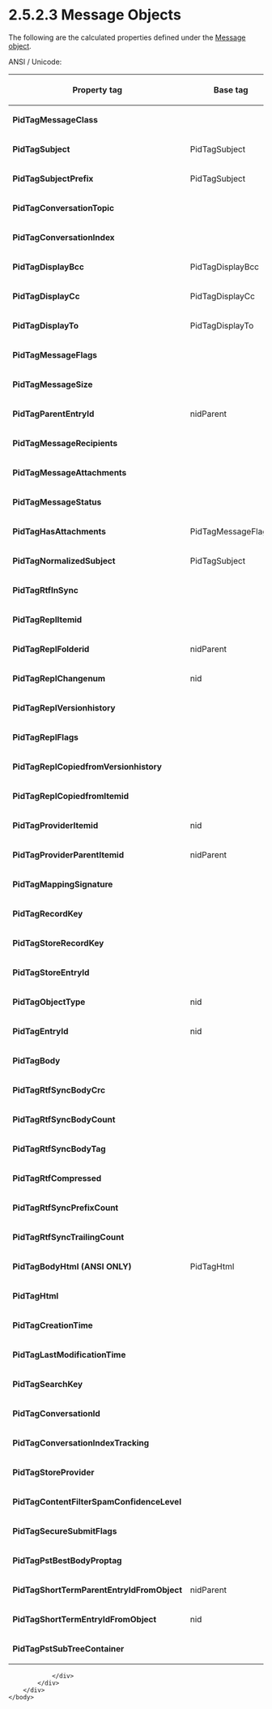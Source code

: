 <html dir="LTR" xmlns:mshelp="http://msdn.microsoft.com/mshelp" xmlns:ddue="http://ddue.schemas.microsoft.com/authoring/2003/5" xmlns:xlink="http://www.w3.org/1999/xlink" xmlns:tool="http://www.microsoft.com/tooltip">
    <head>
        <meta http-equiv="Content-Type" content="text/html; CHARSET=utf-8"></meta>
        <meta name="save" content="history"></meta>
        <title>2.5.2.3 Message Objects</title>
        <xml>
            <mshelp:toctitle title="2.5.2.3 Message Objects"></mshelp:toctitle>
            <mshelp:rltitle title="[MS-PST]: Message Objects"></mshelp:rltitle>
            <mshelp:keyword index="A" term="3b890c8d-0276-491e-be58-ea766c888ab0"></mshelp:keyword>
            <mshelp:attr name="DCSext.ContentType" value="open specification"></mshelp:attr>
            <mshelp:attr name="AssetID" value="3b890c8d-0276-491e-be58-ea766c888ab0"></mshelp:attr>
            <mshelp:attr name="TopicType" value="kbRef"></mshelp:attr>
            <mshelp:attr name="DCSext.Title" value="[MS-PST]: Message Objects" />
        </xml>
    </head>
    <body>
        <div id="header">
            <h1 class="heading">2.5.2.3 Message Objects</h1>
        </div>
        <div id="mainSection">
            <div id="mainBody">
                <div id="allHistory" class="saveHistory"></div>
                <div id="sectionSection0" class="section" name="collapseableSection">
                    

<p>The following are the calculated properties defined under
the <a href="08220cc9-69b1-4072-a2e7-2a0ff201d505.htm#gt_b6c15d0c-d992-421d-ba96-99d3b63894cf">Message object</a>.</p>

<p>ANSI / Unicode:</p>

<table>
 <thead>
  <tr>
   <th>
   <p>Property tag</p>
   </th>
   <th>
   <p>Base tag</p>
   </th>
   <th>
   <p>Get behavior</p>
   </th>
   <th>
   <p>Set</p>
   </th>
   <th>
   <p>Delete</p>
   </th>
   <th>
   <p>List</p>
   </th>
  </tr>
 </thead>
 <tr>
  <td>
  <p><b>PidTagMessageClass</b></p>
  </td>
  <td>
  <p> </p>
  </td>
  <td>
  <p>PC</p>
  </td>
  <td>
  <p>SPSET_MC</p>
  </td>
  <td>
  <p>N</p>
  </td>
  <td>
  <p>ALLOW</p>
  </td>
 </tr>
 <tr>
  <td>
  <p><b>PidTagSubject</b></p>
  </td>
  <td>
  <p>PidTagSubject</p>
  </td>
  <td>
  <p>SPGET_SUBJECT</p>
  </td>
  <td>
  <p>SPSET_SP</p>
  </td>
  <td>
  <p>DEL_1</p>
  </td>
  <td>
  <p>ALLOW</p>
  </td>
 </tr>
 <tr>
  <td>
  <p><b>PidTagSubjectPrefix</b></p>
  </td>
  <td>
  <p>PidTagSubject</p>
  </td>
  <td>
  <p>SPGET_SUBJECTPREFIX</p>
  </td>
  <td>
  <p>SPSET_SUB</p>
  </td>
  <td>
  <p>DEL_1</p>
  </td>
  <td>
  <p>BASED</p>
  </td>
 </tr>
 <tr>
  <td>
  <p><b>PidTagConversationTopic</b></p>
  </td>
  <td>
  <p> </p>
  </td>
  <td>
  <p>PC</p>
  </td>
  <td>
  <p>SPSET_CID</p>
  </td>
  <td>
  <p>DEL_5</p>
  </td>
  <td>
  <p>ALLOW</p>
  </td>
 </tr>
 <tr>
  <td>
  <p><b>PidTagConversationIndex</b></p>
  </td>
  <td>
  <p> </p>
  </td>
  <td>
  <p>PC</p>
  </td>
  <td>
  <p>SPSET_CID</p>
  </td>
  <td>
  <p>DEL_5</p>
  </td>
  <td>
  <p>ALLOW</p>
  </td>
 </tr>
 <tr>
  <td>
  <p><b>PidTagDisplayBcc</b></p>
  </td>
  <td>
  <p>PidTagDisplayBcc</p>
  </td>
  <td>
  <p>SPGET_DISPLAY</p>
  </td>
  <td>
  <p>N</p>
  </td>
  <td>
  <p>N</p>
  </td>
  <td>
  <p>ALWAYS</p>
  </td>
 </tr>
 <tr>
  <td>
  <p><b>PidTagDisplayCc</b></p>
  </td>
  <td>
  <p>PidTagDisplayCc</p>
  </td>
  <td>
  <p>SPGET_DISPLAY</p>
  </td>
  <td>
  <p>PC</p>
  </td>
  <td>
  <p>N</p>
  </td>
  <td>
  <p>ALWAYS</p>
  </td>
 </tr>
 <tr>
  <td>
  <p><b>PidTagDisplayTo</b></p>
  </td>
  <td>
  <p>PidTagDisplayTo</p>
  </td>
  <td>
  <p>SPGET_DISPLAY</p>
  </td>
  <td>
  <p>PC</p>
  </td>
  <td>
  <p>N</p>
  </td>
  <td>
  <p>ALWAYS</p>
  </td>
 </tr>
 <tr>
  <td>
  <p><b>PidTagMessageFlags</b></p>
  </td>
  <td>
  <p> </p>
  </td>
  <td>
  <p>PC</p>
  </td>
  <td>
  <p>SPSET_MF</p>
  </td>
  <td>
  <p>N</p>
  </td>
  <td>
  <p>ALLOW</p>
  </td>
 </tr>
 <tr>
  <td>
  <p><b>PidTagMessageSize</b></p>
  </td>
  <td>
  <p> </p>
  </td>
  <td>
  <p>PC</p>
  </td>
  <td>
  <p>PC</p>
  </td>
  <td>
  <p>N</p>
  </td>
  <td>
  <p>ALLOW</p>
  </td>
 </tr>
 <tr>
  <td>
  <p><b>PidTagParentEntryId</b></p>
  </td>
  <td>
  <p>nidParent</p>
  </td>
  <td>
  <p>SPGET_PARENTEID</p>
  </td>
  <td>
  <p>N</p>
  </td>
  <td>
  <p>N</p>
  </td>
  <td>
  <p>ALWAYS</p>
  </td>
 </tr>
 <tr>
  <td>
  <p><b>PidTagMessageRecipients</b></p>
  </td>
  <td>
  <p> </p>
  </td>
  <td>
  <p>SPGET_TRUE</p>
  </td>
  <td>
  <p>N</p>
  </td>
  <td>
  <p>N</p>
  </td>
  <td>
  <p>ALWAYS</p>
  </td>
 </tr>
 <tr>
  <td>
  <p><b>PidTagMessageAttachments</b></p>
  </td>
  <td>
  <p> </p>
  </td>
  <td>
  <p>SPGET_TRUE</p>
  </td>
  <td>
  <p>N</p>
  </td>
  <td>
  <p>N</p>
  </td>
  <td>
  <p>ALWAYS</p>
  </td>
 </tr>
 <tr>
  <td>
  <p><b>PidTagMessageStatus</b></p>
  </td>
  <td>
  <p> </p>
  </td>
  <td>
  <p>SPGET_MSGSTATUS</p>
  </td>
  <td>
  <p>N</p>
  </td>
  <td>
  <p>N</p>
  </td>
  <td>
  <p>ALLOW</p>
  </td>
 </tr>
 <tr>
  <td>
  <p><b>PidTagHasAttachments</b></p>
  </td>
  <td>
  <p>PidTagMessageFlags</p>
  </td>
  <td>
  <p>SPGET_HASATTACH</p>
  </td>
  <td>
  <p>N</p>
  </td>
  <td>
  <p>N</p>
  </td>
  <td>
  <p>ALWAYS</p>
  </td>
 </tr>
 <tr>
  <td>
  <p><b>PidTagNormalizedSubject</b></p>
  </td>
  <td>
  <p>PidTagSubject</p>
  </td>
  <td>
  <p>SPGET_NORMALIZEDSUBJECT</p>
  </td>
  <td>
  <p>N</p>
  </td>
  <td>
  <p>N</p>
  </td>
  <td>
  <p>BASED</p>
  </td>
 </tr>
 <tr>
  <td>
  <p><b>PidTagRtfInSync</b></p>
  </td>
  <td>
  <p> </p>
  </td>
  <td>
  <p>SPGET_RTF_IN_SYNC</p>
  </td>
  <td>
  <p>SPSET_RIS</p>
  </td>
  <td>
  <p>SP_DEL4</p>
  </td>
  <td>
  <p>ALWAYS</p>
  </td>
 </tr>
 <tr>
  <td>
  <p><b>PidTagReplItemid</b></p>
  </td>
  <td>
  <p> </p>
  </td>
  <td>
  <p>SPGET_TABLE_ONLY</p>
  </td>
  <td>
  <p>N</p>
  </td>
  <td>
  <p>N</p>
  </td>
  <td>
  <p>NEVER</p>
  </td>
 </tr>
 <tr>
  <td>
  <p><b>PidTagReplFolderid</b></p>
  </td>
  <td>
  <p>nidParent</p>
  </td>
  <td>
  <p>SPGET_FOLDERID</p>
  </td>
  <td>
  <p>SPSET_FID</p>
  </td>
  <td>
  <p>N</p>
  </td>
  <td>
  <p>NEVER</p>
  </td>
 </tr>
 <tr>
  <td>
  <p><b>PidTagReplChangenum</b></p>
  </td>
  <td>
  <p>nid</p>
  </td>
  <td>
  <p>SPGET_TABLE_ONLY</p>
  </td>
  <td>
  <p>N</p>
  </td>
  <td>
  <p>N</p>
  </td>
  <td>
  <p>NEVER</p>
  </td>
 </tr>
 <tr>
  <td>
  <p><b>PidTagReplVersionhistory</b></p>
  </td>
  <td>
  <p> </p>
  </td>
  <td>
  <p>SPGET_TABLE_ONLY</p>
  </td>
  <td>
  <p>N</p>
  </td>
  <td>
  <p>N</p>
  </td>
  <td>
  <p>NEVER</p>
  </td>
 </tr>
 <tr>
  <td>
  <p><b>PidTagReplFlags</b></p>
  </td>
  <td>
  <p> </p>
  </td>
  <td>
  <p>SPGET_TABLE_ONLY</p>
  </td>
  <td>
  <p>N</p>
  </td>
  <td>
  <p>N</p>
  </td>
  <td>
  <p>NEVER</p>
  </td>
 </tr>
 <tr>
  <td>
  <p><b>PidTagReplCopiedfromVersionhistory</b></p>
  </td>
  <td>
  <p> </p>
  </td>
  <td>
  <p>SPGET_TABLE_ONLY</p>
  </td>
  <td>
  <p>N</p>
  </td>
  <td>
  <p>N</p>
  </td>
  <td>
  <p>NEVER</p>
  </td>
 </tr>
 <tr>
  <td>
  <p><b>PidTagReplCopiedfromItemid</b></p>
  </td>
  <td>
  <p> </p>
  </td>
  <td>
  <p>SPGET_TABLE_ONLY</p>
  </td>
  <td>
  <p>N</p>
  </td>
  <td>
  <p>N</p>
  </td>
  <td>
  <p>NEVER</p>
  </td>
 </tr>
 <tr>
  <td>
  <p><b>PidTagProviderItemid</b></p>
  </td>
  <td>
  <p>nid</p>
  </td>
  <td>
  <p>SPGET_PROV_ITEMID</p>
  </td>
  <td>
  <p>N</p>
  </td>
  <td>
  <p>N</p>
  </td>
  <td>
  <p>NEVER</p>
  </td>
 </tr>
 <tr>
  <td>
  <p><b>PidTagProviderParentItemid</b></p>
  </td>
  <td>
  <p>nidParent</p>
  </td>
  <td>
  <p>SPGET_PROV_ITEMID</p>
  </td>
  <td>
  <p>N</p>
  </td>
  <td>
  <p>N</p>
  </td>
  <td>
  <p>NEVER</p>
  </td>
 </tr>
 <tr>
  <td>
  <p><b>PidTagMappingSignature</b></p>
  </td>
  <td>
  <p> </p>
  </td>
  <td>
  <p>SPGET_MAPSIG</p>
  </td>
  <td>
  <p>N</p>
  </td>
  <td>
  <p>N</p>
  </td>
  <td>
  <p>ALWAYS</p>
  </td>
 </tr>
 <tr>
  <td>
  <p><b>PidTagRecordKey</b></p>
  </td>
  <td>
  <p> </p>
  </td>
  <td>
  <p>SPGET_RECORDKEY</p>
  </td>
  <td>
  <p>N</p>
  </td>
  <td>
  <p>N</p>
  </td>
  <td>
  <p>ALWAYS</p>
  </td>
 </tr>
 <tr>
  <td>
  <p><b>PidTagStoreRecordKey</b></p>
  </td>
  <td>
  <p> </p>
  </td>
  <td>
  <p>SPGET_UIDRESOURCE</p>
  </td>
  <td>
  <p>N</p>
  </td>
  <td>
  <p>N</p>
  </td>
  <td>
  <p>ALWAYS</p>
  </td>
 </tr>
 <tr>
  <td>
  <p><b>PidTagStoreEntryId</b></p>
  </td>
  <td>
  <p> </p>
  </td>
  <td>
  <p>SPGET_STOREID</p>
  </td>
  <td>
  <p>N</p>
  </td>
  <td>
  <p>N</p>
  </td>
  <td>
  <p>ALWAYS</p>
  </td>
 </tr>
 <tr>
  <td>
  <p><b>PidTagObjectType</b></p>
  </td>
  <td>
  <p>nid</p>
  </td>
  <td>
  <p>SPGET_OBJECTTYPE</p>
  </td>
  <td>
  <p>N</p>
  </td>
  <td>
  <p>N</p>
  </td>
  <td>
  <p>ALWAYS</p>
  </td>
 </tr>
 <tr>
  <td>
  <p><b>PidTagEntryId</b></p>
  </td>
  <td>
  <p>nid</p>
  </td>
  <td>
  <p>SPGET_EID</p>
  </td>
  <td>
  <p>N</p>
  </td>
  <td>
  <p>N</p>
  </td>
  <td>
  <p>ALWAYS</p>
  </td>
 </tr>
 <tr>
  <td>
  <p><b>PidTagBody</b></p>
  </td>
  <td>
  <p> </p>
  </td>
  <td>
  <p>SPGET_BB_BODY</p>
  </td>
  <td>
  <p>SPSET_BBB</p>
  </td>
  <td>
  <p>DEL_2</p>
  </td>
  <td>
  <p>BODY</p>
  </td>
 </tr>
 <tr>
  <td>
  <p><b>PidTagRtfSyncBodyCrc</b></p>
  </td>
  <td>
  <p> </p>
  </td>
  <td>
  <p>SPGET_RTF_AUX</p>
  </td>
  <td>
  <p>SPSET_RA</p>
  </td>
  <td>
  <p>DEL_3</p>
  </td>
  <td>
  <p>NEVER</p>
  </td>
 </tr>
 <tr>
  <td>
  <p><b>PidTagRtfSyncBodyCount</b></p>
  </td>
  <td>
  <p> </p>
  </td>
  <td>
  <p>SPGET_RTF_AUX</p>
  </td>
  <td>
  <p>SPSET_RA</p>
  </td>
  <td>
  <p>DEL_3</p>
  </td>
  <td>
  <p>NEVER </p>
  </td>
 </tr>
 <tr>
  <td>
  <p><b>PidTagRtfSyncBodyTag</b></p>
  </td>
  <td>
  <p> </p>
  </td>
  <td>
  <p>SPGET_RTF_AUX</p>
  </td>
  <td>
  <p>SPSET_RA</p>
  </td>
  <td>
  <p>DEL_3</p>
  </td>
  <td>
  <p>NEVER</p>
  </td>
 </tr>
 <tr>
  <td>
  <p><b>PidTagRtfCompressed</b></p>
  </td>
  <td>
  <p> </p>
  </td>
  <td>
  <p>SPGET_BB_BODY</p>
  </td>
  <td>
  <p>SPSET_BBB</p>
  </td>
  <td>
  <p>DEL_2</p>
  </td>
  <td>
  <p>BODY</p>
  </td>
 </tr>
 <tr>
  <td>
  <p><b>PidTagRtfSyncPrefixCount</b></p>
  </td>
  <td>
  <p> </p>
  </td>
  <td>
  <p>SPGET_RTF_AUX</p>
  </td>
  <td>
  <p>SPSET_RA</p>
  </td>
  <td>
  <p>DEL_3</p>
  </td>
  <td>
  <p>NEVER</p>
  </td>
 </tr>
 <tr>
  <td>
  <p><b>PidTagRtfSyncTrailingCount</b></p>
  </td>
  <td>
  <p> </p>
  </td>
  <td>
  <p>SPGET_RTF_AUX</p>
  </td>
  <td>
  <p>SPSET_RA</p>
  </td>
  <td>
  <p>DEL_3</p>
  </td>
  <td>
  <p>NEVER</p>
  </td>
 </tr>
 <tr>
  <td>
  <p><b>PidTagBodyHtml (ANSI ONLY)</b></p>
  </td>
  <td>
  <p>PidTagHtml</p>
  </td>
  <td>
  <p>SPGET_BODYHTMLA</p>
  </td>
  <td>
  <p>SPSET_BBB</p>
  </td>
  <td>
  <p>DEL_2</p>
  </td>
  <td>
  <p> </p>
  </td>
 </tr>
 <tr>
  <td>
  <p><b>PidTagHtml</b></p>
  </td>
  <td>
  <p> </p>
  </td>
  <td>
  <p>SPGET_BB_BODY</p>
  </td>
  <td>
  <p>SPSET_BBB</p>
  </td>
  <td>
  <p>DEL_2</p>
  </td>
  <td>
  <p>BODY</p>
  </td>
 </tr>
 <tr>
  <td>
  <p><b>PidTagCreationTime</b></p>
  </td>
  <td>
  <p> </p>
  </td>
  <td>
  <p>PC</p>
  </td>
  <td>
  <p>PC</p>
  </td>
  <td>
  <p>N</p>
  </td>
  <td>
  <p>ALLOW</p>
  </td>
 </tr>
 <tr>
  <td>
  <p><b>PidTagLastModificationTime</b></p>
  </td>
  <td>
  <p> </p>
  </td>
  <td>
  <p>PC</p>
  </td>
  <td>
  <p>PC</p>
  </td>
  <td>
  <p>N</p>
  </td>
  <td>
  <p>ALLOW</p>
  </td>
 </tr>
 <tr>
  <td>
  <p><b>PidTagSearchKey</b></p>
  </td>
  <td>
  <p> </p>
  </td>
  <td>
  <p>PC</p>
  </td>
  <td>
  <p>PC</p>
  </td>
  <td>
  <p>N</p>
  </td>
  <td>
  <p>ALLOW</p>
  </td>
 </tr>
 <tr>
  <td>
  <p><b>PidTagConversationId</b></p>
  </td>
  <td>
  <p> </p>
  </td>
  <td>
  <p>SPGET_CONVERSATIONID</p>
  </td>
  <td>
  <p>N</p>
  </td>
  <td>
  <p>DEL_5</p>
  </td>
  <td>
  <p>ALLOW</p>
  </td>
 </tr>
 <tr>
  <td>
  <p><b>PidTagConversationIndexTracking</b></p>
  </td>
  <td>
  <p> </p>
  </td>
  <td>
  <p>PC</p>
  </td>
  <td>
  <p>SPSET_CID</p>
  </td>
  <td>
  <p>DEL_5</p>
  </td>
  <td>
  <p>ALLOW</p>
  </td>
 </tr>
 <tr>
  <td>
  <p><b>PidTagStoreProvider</b></p>
  </td>
  <td>
  <p> </p>
  </td>
  <td>
  <p>SPGET_UIDPROVIDER</p>
  </td>
  <td>
  <p>N</p>
  </td>
  <td>
  <p>N</p>
  </td>
  <td>
  <p>ALWAYS</p>
  </td>
 </tr>
 <tr>
  <td>
  <p><b>PidTagContentFilterSpamConfidenceLevel</b></p>
  </td>
  <td>
  <p> </p>
  </td>
  <td>
  <p>SPGET_CONTENT_FILER_SCL</p>
  </td>
  <td>
  <p>N</p>
  </td>
  <td>
  <p>PC</p>
  </td>
  <td>
  <p>NEVER</p>
  </td>
 </tr>
 <tr>
  <td>
  <p><b>PidTagSecureSubmitFlags</b></p>
  </td>
  <td>
  <p> </p>
  </td>
  <td>
  <p>SPGET_SECURE_SUBMIT_FLAGS</p>
  </td>
  <td>
  <p>N</p>
  </td>
  <td>
  <p>PC</p>
  </td>
  <td>
  <p>NEVER</p>
  </td>
 </tr>
 <tr>
  <td>
  <p><b>PidTagPstBestBodyProptag</b></p>
  </td>
  <td>
  <p> </p>
  </td>
  <td>
  <p>SPGET_BB_PROPTAG</p>
  </td>
  <td>
  <p>N</p>
  </td>
  <td>
  <p>N</p>
  </td>
  <td>
  <p>NEVER</p>
  </td>
 </tr>
 <tr>
  <td>
  <p><b>PidTagShortTermParentEntryIdFromObject</b></p>
  </td>
  <td>
  <p>nidParent</p>
  </td>
  <td>
  <p>SPGET_PARENTEID</p>
  </td>
  <td>
  <p>N</p>
  </td>
  <td>
  <p>N</p>
  </td>
  <td>
  <p>NEVER</p>
  </td>
 </tr>
 <tr>
  <td>
  <p><b>PidTagShortTermEntryIdFromObject</b></p>
  </td>
  <td>
  <p>nid</p>
  </td>
  <td>
  <p>SPGET_EID</p>
  </td>
  <td>
  <p>N</p>
  </td>
  <td>
  <p>N</p>
  </td>
  <td>
  <p>NEVER</p>
  </td>
 </tr>
 <tr>
  <td>
  <p><b>PidTagPstSubTreeContainer</b></p>
  </td>
  <td>
  <p> </p>
  </td>
  <td>
  <p>SPGET_SUBTREE_CONTAINER</p>
  </td>
  <td>
  <p>N</p>
  </td>
  <td>
  <p>N</p>
  </td>
  <td>
  <p>NEVER</p>
  </td>
 </tr>
</table>

<p> </p>


                </div>
            </div>
        </div>
    </body>
</html>
